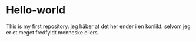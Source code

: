# Hello-world
This is my first repository.
jeg håber at det her ender i en konlikt. 
selvom jeg er et meget fredfyldt menneske ellers. 
